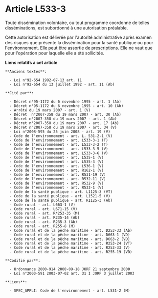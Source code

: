 # Article L533-3

Toute dissémination volontaire, ou tout programme coordonné de telles disséminations, est subordonné à une autorisation
préalable.

Cette autorisation est délivrée par l'autorité administrative après examen des risques que présente la dissémination pour la
santé publique ou pour l'environnement. Elle peut être assortie de prescriptions. Elle ne vaut que pour l'opération pour
laquelle elle a été sollicitée.

**Liens relatifs à cet article**

	**Anciens textes**:

	  - Loi n°92-654 1992-07-13 art. 11
	  - Loi n°92-654 du 13 juillet 1992 - art. 11 (Ab)

	**Cité par**:

	  - Décret n°95-1172 du 6 novembre 1995 - art. 1 (Ab)
	  - Décret n°95-1172 du 6 novembre 1995 - art. 10 (Ab)
	  - Arrêté du 19 mars 2007 - art. 1 (V)
	  - Décret  n°2007-358 du 19 mars 2007 - art. 30 (Ab)
	  - Décret n°2007-358 du 19 mars 2007 - art. 1 (Ab)
	  - Décret n°2007-358 du 19 mars 2007 - art. 17 (Ab)
	  - Décret n°2007-358 du 19 mars 2007 - art. 34 (V)
	  - Loi n°2008-595 du 25 juin 2008 - art. 19 (V)
	  - Code de l'environnement - art. L. 531-2-1 (V)
	  - Code de l'environnement - art. L533-3-1 (T)
	  - Code de l'environnement - art. L533-3-2 (T)
	  - Code de l'environnement - art. L533-3-5 (V)
	  - Code de l'environnement - art. L533-3-6 (V)
	  - Code de l'environnement - art. L535-1 (V)
	  - Code de l'environnement - art. L535-3 (V)
	  - Code de l'environnement - art. L536-1 (V)
	  - Code de l'environnement - art. R162-1 (V)
	  - Code de l'environnement - art. R531-19 (V)
	  - Code de l'environnement - art. R532-11 (V)
	  - Code de l'environnement - art. R532-9 (V)
	  - Code de l'environnement - art. R533-1 (V)
	  - Code de la santé publique - art. L1125-3 (VT)
	  - Code de la santé publique - art. L1521-5 (V)
	  - Code de la santé publique - art. R1125-3 (Ab)
	  - Code rural - art. L663-1 (V)
	  - Code rural - art. L671-15 (V)
	  - Code rural - art. R*253-35 (M)
	  - Code rural - art. R235-14 (Ab)
	  - Code rural - art. R235-3 (Ab)
	  - Code rural - art. R255-8 (M)
	  - Code rural et de la pêche maritime - art. D253-33 (Ab)
	  - Code rural et de la pêche maritime - art. D663-1 (VD)
	  - Code rural et de la pêche maritime - art. D663-2 (VD)
	  - Code rural et de la pêche maritime - art. R253-24 (VT)
	  - Code rural et de la pêche maritime - art. R253-33 (V)
	  - Code rural et de la pêche maritime - art. R255-19 (VD)

	**Codifié par**:

	  - Ordonnance 2000-914 2000-09-18 JORF 21 septembre 2000
	  - Loi n°2003-591 2003-07-02 art. 31 I JORF 3 juillet 2003

	**Liens**:

	  - SPEC_APPLI: Code de l'environnement - art. L531-2 (M)
